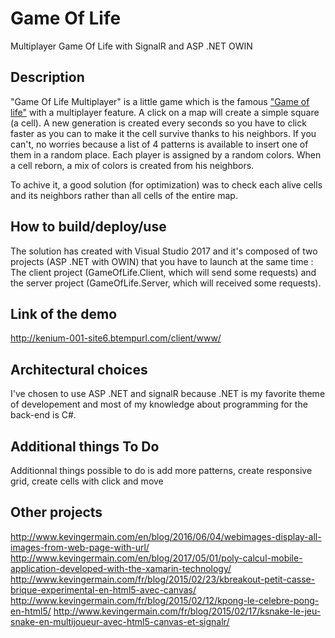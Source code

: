 # Game Of Life
Multiplayer Game Of Life with SignalR and ASP .NET OWIN

## Description
"Game Of Life Multiplayer" is a little game which is the famous ["Game of life"](https://en.wikipedia.org/wiki/Conway%27s_Game_of_Life) with a multiplayer feature. A click on a map will create a simple square (a cell). A new generation is created every seconds so you have to click faster as you can to make it the cell survive thanks to his neighbors. If you can't, no worries because a list of 4 patterns is available to insert one of them in a random place. Each player is assigned by a random colors. When a cell reborn, a mix of colors is created from his neighbors.

To achive it, a good solution (for optimization) was to check each alive cells and its neighbors rather than all cells of the entire map.

## How to build/deploy/use
The solution has created with Visual Studio 2017 and it's composed of two projects (ASP .NET with OWIN) that you have to launch at the same time : The client project (GameOfLife.Client, which will send some requests) and the server project (GameOfLife.Server, which will received some requests).

## Link of the demo
http://kenium-001-site6.btempurl.com/client/www/

## Architectural choices
I've chosen to use ASP .NET and signalR because .NET is my favorite theme of developement and most of my knowledge about programming for the back-end is C#.

## Additional things To Do
Additionnal things possible to do is add more patterns, create responsive grid, create cells with click and move

## Other projects
http://www.kevingermain.com/en/blog/2016/06/04/webimages-display-all-images-from-web-page-with-url/
http://www.kevingermain.com/en/blog/2017/05/01/poly-calcul-mobile-application-developed-with-the-xamarin-technology/
http://www.kevingermain.com/fr/blog/2015/02/23/kbreakout-petit-casse-brique-experimental-en-html5-avec-canvas/
http://www.kevingermain.com/fr/blog/2015/02/12/kpong-le-celebre-pong-en-html5/
http://www.kevingermain.com/fr/blog/2015/02/17/ksnake-le-jeu-snake-en-multijoueur-avec-html5-canvas-et-signalr/
